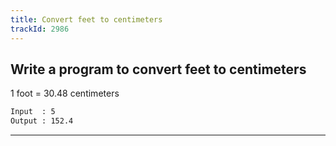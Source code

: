 ```yaml
---
title: Convert feet to centimeters
trackId: 2986
---
```


## Write a program to convert feet to centimeters

1 foot = 30.48 centimeters

```txt
Input  : 5
Output : 152.4
```

---
